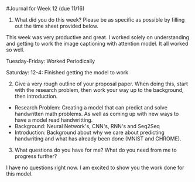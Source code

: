 #Journal for Week 12 (due 11/16)

1. What did you do this week? Please be as specific as possible by filling out the time
sheet provided below.

This week was very productive and great. I worked solely on understanding and getting to work the image captioning with attention model. It all worked so well.

Tuesday-Friday: Worked Periodically

Saturday: 12-4: Finished getting the model to work


2. Give a very rough outline of your proposal paper. When doing this, start with the
research problem, then work your way up to the background, then introduction.

- Research Problem: Creating a model that can predict and solve handwritten math problems. As well as coming up with new ways to have a model read handwritting.
- Background: Neural Network's, CNN's, RNN's and Seq2Seq
- Introduction: Background about why we care about predicting handwriting and what has already been done (MNIST and CHROME).


3. What questions do you have for me? What do you need from me to progress further?

I have no questions right now. I am excited to show you the work done for this model.
